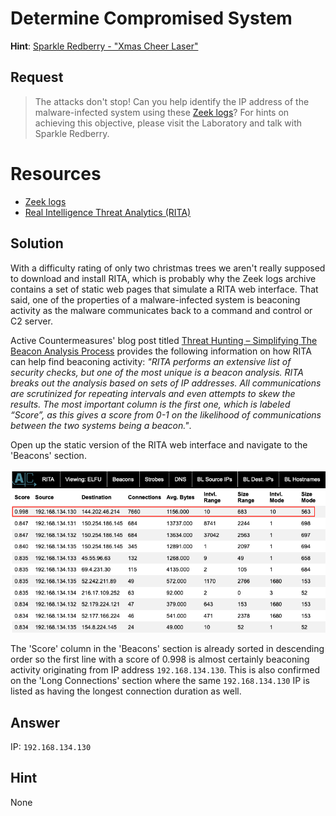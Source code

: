 # Determine Compromised System
**Hint**: [Sparkle Redberry - "Xmas Cheer Laser"](../hints/h5.md)

## Request
> The attacks don't stop! Can you help identify the IP address of the malware-infected system using these [Zeek logs](https://downloads.elfu.org/elfu-zeeklogs.zip)? For hints on achieving this objective, please visit the Laboratory and talk with Sparkle Redberry.

# Resources
- [Zeek logs](https://downloads.elfu.org/elfu-zeeklogs.zip)
- [Real Intelligence Threat Analytics (RITA)](https://www.activecountermeasures.com/free-tools/rita/)

## Solution
With a difficulty rating of only two christmas trees we aren't really supposed to download and install RITA, which is probably why the Zeek logs archive contains a set of static web pages that simulate a RITA web interface. That said, one of the properties of a malware-infected system is beaconing activity as the malware communicates back to a command and control or C2 server. 

Active Countermeasures' blog post titled [Threat Hunting – Simplifying The Beacon Analysis Process](https://www.activecountermeasures.com/threat-hunting-simplifying-the-beacon-analysis-process/) provides the following information on how RITA can help find beaconing activity: *"RITA performs an extensive list of security checks, but one of the most unique is a beacon analysis. RITA breaks out the analysis based on sets of IP addresses. All communications are scrutinized for repeating intervals and even attempts to skew the results. The most important column is the first one, which is labeled “Score”, as this gives a score from 0-1 on the likelihood of communications between the two systems being a beacon."*.

Open up the static version of the RITA web interface and navigate to the 'Beacons' section.

![RITA](../img/challenges/c5/c5_1.png)

The 'Score' column in the 'Beacons' section is already sorted in descending order so the first line with a score of 0.998 is almost certainly beaconing activity originating from IP address `192.168.134.130`. This is also confirmed on the 'Long Connections' section where the same `192.168.134.130` IP is listed as having the longest connection duration as well.

## Answer
IP: `192.168.134.130`

## Hint
None
